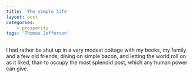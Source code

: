 ```yaml
---
title: 'The simple life'
layout: post
categories:
    - prosperity
tags: 'Thomas Jefferson'
---
```


I had rather be shut up in a very modest cottage with my books, my family and a few old friends, dining on simple bacon, and letting the world roll on as it liked, than to occupy the most splendid post, which any human power can give.